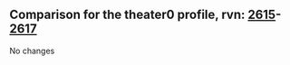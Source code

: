 ## Comparison for the theater0 profile, rvn: [2615](https://github.com/PRO100KatYT/FortniteProfileRevisions/tree/main/profiles/theater0/2615%20theater0.json)-[2617](https://github.com/PRO100KatYT/FortniteProfileRevisions/tree/main/profiles/theater0/2617%20theater0.json)

No changes
